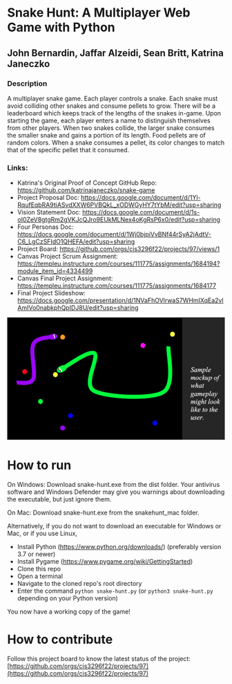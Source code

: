 # Snake Hunt: A Multiplayer Web Game with Python
## John Bernardin, Jaffar Alzeidi, Sean Britt, Katrina Janeczko

### Description
A multiplayer snake game. Each player controls a snake. Each snake must avoid colliding other snakes and consume pellets to grow. There will be a leaderboard which keeps track of the lengths of the snakes in-game. Upon starting the game, each player enters a name to distinguish themselves from other players. When two snakes collide, the larger snake consumes the smaller snake and gains a portion of its length. Food pellets are of random colors. When a snake consumes a pellet, its color changes to match that of the specific pellet that it consumed.

### Links:
* Katrina's Original Proof of Concept GitHub Repo: https://github.com/katrinajaneczko/snake-game
* Project Proposal Doc: https://docs.google.com/document/d/1Yl-RqufEqbRA9tiASvdXXW6PVBQkL_xODWGyHY7tYbM/edit?usp=sharing
* Vision Statement Doc: https://docs.google.com/document/d/1s-oI0ZeV8gtgRm2gVKJcQJro9EUkMLNex4oKgRsP6x0/edit?usp=sharing
* Four Personas Doc: https://docs.google.com/document/d/1Wj0bjpiVvBNf44rSyA2jAdtV-C6_LgCzSFIdO1QHEFA/edit?usp=sharing
* Project Board: https://github.com/orgs/cis3296f22/projects/97/views/1
* Canvas Project Scrum Assignment: https://templeu.instructure.com/courses/111775/assignments/1684194?module_item_id=4334499
* Canvas Final Project Assignment: https://templeu.instructure.com/courses/111775/assignments/1684177
* Final Project Slideshow: https://docs.google.com/presentation/d/1NVaFhOVlrwaS7WHmIXqEa2vlAmIVo0nabkphQpIDJ8U/edit?usp=sharing

![Snake hunt screenshot](/mockup.png)
# How to run
On Windows:
Download snake-hunt.exe from the dist folder. Your antivirus software and Windows Defender may give you warnings about downloading the executable, but just ignore them. 

On Mac:
Download snake-hunt.exe from the snakehunt_mac folder. 

Alternatively, if you do not want to download an executable for Windows or Mac, or if you use Linux,
* Install Python (https://www.python.org/downloads/) (preferably version 3.7 or newer)
* Install Pygame (https://www.pygame.org/wiki/GettingStarted)
* Clone this repo
* Open a terminal
* Navigate to the cloned repo's root directory
* Enter the command `python snake-hunt.py` (or `python3 snake-hunt.py` depending on your Python version)

You now have a working copy of the game!


# How to contribute
Follow this project board to know the latest status of the project: [https://github.com/orgs/cis3296f22/projects/97](https://github.com/orgs/cis3296f22/projects/97)  
